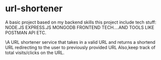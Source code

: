 # url-shortener
A basic project based on my backend skills
this project include tech stuff:
NODE.JS
EXPRESS.JS
MONGODB
FRONTEND TECH....AND TOOLS LIKE POSTMAN API ETC.





\A URL shortener service that takes in a valid URL and returns a shortend URL 
redirecting to the user to previously provided URL
Also,keep track of total visits/clicks on the URL.
